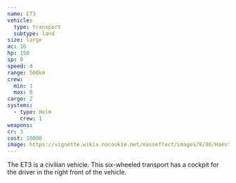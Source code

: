 ```yaml
---
name: ET3
vehicle:
  type: transport
  subtype: land
size: large
ac: 16
hp: 150
sp: 0
speed: 4
range: 500km
crew:
  min: 1
  max: 8
cargo: 2
systems:
  - type: Helm
    crew: 1
weapons:
cr: 3
cost: 10000
image: https://vignette.wikia.nocookie.net/masseffect/images/8/86/Haestrom_ET3.jpg/revision/latest/scale-to-width-down/800?cb=20100713050104
---
```


The ET3 is a civilian vehicle. This six-wheeled transport has a cockpit for the driver in the right front of the
vehicle.
